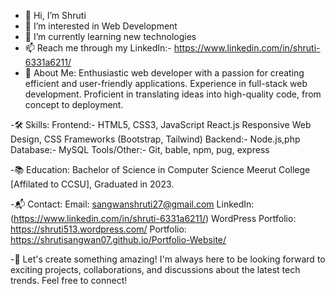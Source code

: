 - 👋 Hi, I’m Shruti
- 👀 I’m interested in Web Development
- 🌱 I’m currently learning new technologies
- 📫 Reach me through my LinkedIn:- https://www.linkedin.com/in/shruti-6331a6211/
- 🚀 About Me:
     Enthusiastic web developer with a passion for creating efficient and user-friendly applications.
     Experience in full-stack web development.
     Proficient in translating ideas into high-quality code, from concept to deployment.
  
-🛠️ Skills:
     Frontend:-
     HTML5, CSS3, JavaScript
     React.js
     Responsive Web Design, CSS Frameworks (Bootstrap, Tailwind)
     Backend:-
     Node.js,php 
     Database:-
     MySQL
     Tools/Other:-
     Git, bable, npm, pug, express

-📚 Education:
    Bachelor of Science in Computer Science
    Meerut College [Affilated to CCSU], Graduated in 2023.
   
-📬 Contact:
    Email: sangwanshruti27@gmail.com
    LinkedIn: (https://www.linkedin.com/in/shruti-6331a6211/)
    WordPress Portfolio: https://shruti513.wordpress.com/
    Portfolio: https://shrutisangwan07.github.io/Portfolio-Website/

-🌟 Let's create something amazing! I'm always here to be looking forward to exciting projects, collaborations, and discussions about the latest tech trends. Feel free to connect!

<!---
ShrutiSangwan07/ShrutiSangwan07 is a ✨ special ✨ repository because its `README.md` (this file) appears on your GitHub profile.
You can click the Preview link to take a look at your changes.
--->
